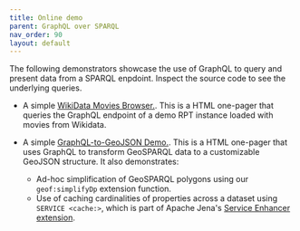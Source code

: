 ```yaml
---
title: Online demo
parent: GraphQL over SPARQL
nav_order: 90
layout: default
---
```


The following demonstrators showcase the use of GraphQL to query and present data from a SPARQL enpdoint.
Inspect the source code to see the underlying queries.

* A simple [WikiData Movies Browser.](https://smartdataanalytics.github.io/RdfProcessingToolkit/demos/movies/). This is a HTML one-pager that queries the GraphQL endpoint of a demo RPT instance loaded with movies from Wikidata.

* A simple [GraphQL-to-GeoJSON Demo.](https://smartdataanalytics.github.io/RdfProcessingToolkit/demos/leaflet-graphql/). This is a HTML one-pager that uses GraphQL to transform GeoSPARQL data to a customizable GeoJSON structure. It also demonstrates:
    * Ad-hoc simplification of GeoSPARQL polygons using our `geof:simplifyDp` extension function.
    * Use of caching cardinalities of properties across a dataset using `SERVICE <cache:>`, which is part of Apache Jena's [Service Enhancer extension](https://jena.apache.org/documentation/query/service_enhancer.html).

